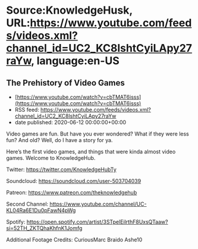 # Source:KnowledgeHusk, URL:https://www.youtube.com/feeds/videos.xml?channel_id=UC2_KC8lshtCyiLApy27raYw, language:en-US

## The Prehistory of Video Games
 - [https://www.youtube.com/watch?v=cbTMAT6isss](https://www.youtube.com/watch?v=cbTMAT6isss)
 - RSS feed: https://www.youtube.com/feeds/videos.xml?channel_id=UC2_KC8lshtCyiLApy27raYw
 - date published: 2020-06-12 00:00:00+00:00

Video games are fun. But have you ever wondered? What if they were less fun? And old? Well, do I have a story for ya.

Here’s the first video games, and things that were kinda almost video games. Welcome to KnowledgeHub.

Twitter: https://twitter.com/KnowledgeHubTy

Soundcloud: https://soundcloud.com/user-503704039

Patreon: https://www.patreon.com/theknowledgehub

Second Channel: https://www.youtube.com/channel/UC-KL04Ra6E1Du0pFawN4pWg

Spotify: https://open.spotify.com/artist/3STpelEilrthF8UxsQTaaw?si=52TH_ZKTQhaKhfnK1Jomfg

Additional Footage Credits:
CuriousMarc
Braido
Ashe10

